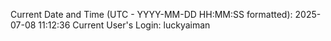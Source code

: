 Current Date and Time (UTC - YYYY-MM-DD HH:MM:SS formatted): 2025-07-08 11:12:36
Current User's Login: luckyaiman
